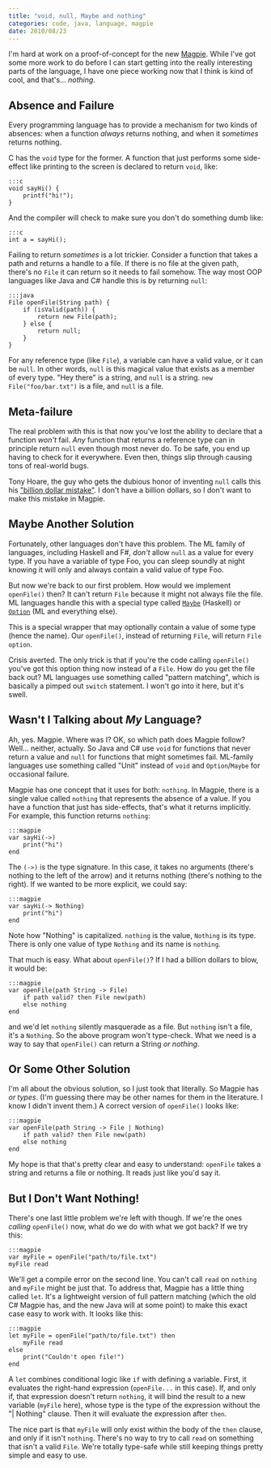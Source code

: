 ```yaml
---
title: "void, null, Maybe and nothing"
categories: code, java, language, magpie
date: 2010/08/23
---
```

I'm hard at work on a proof-of-concept for the new [Magpie](http://bitbucket.org/munificent/magpie). While I've
got some more work to do before I can start getting into the really
interesting parts of the language, I have one piece working now that I think
is kind of cool, and that's… *nothing*.

## Absence and Failure

Every programming language has to provide a mechanism for two kinds of
absences: when a function *always* returns nothing, and when it *sometimes*
returns nothing.

C has the `void` type for the former. A function that just performs some side-
effect like printing to the screen is declared to return `void`, like:

    :::c
    void sayHi() {
        printf("hi!");
    }

And the compiler will check to make sure you don't do something dumb like:

    :::c
    int a = sayHi();

Failing to return *sometimes* is a lot trickier. Consider a function that
takes a path and returns a handle to a file. If there is no file at the given
path, there's no `File` it can return so it needs to fail somehow. The way
most OOP languages like Java and C# handle this is by returning `null`:

    :::java
    File openFile(String path) {
        if (isValid(path)) {
            return new File(path);
        } else {
            return null;
        }
    }

For any reference type (like `File`), a variable can have a valid value, or it
can be `null`. In other words, `null` is this magical value that exists as a
member of every type. "Hey there" is a string, and `null` is a string. `new File("foo/bar.txt")` is a file, and `null` is a file.

## Meta-failure

The real problem with this is that now you've lost the ability to declare that
a function *won't* fail. *Any* function that returns a reference type can in
principle return `null` even though most never do. To be safe, you end up
having to check for it everywhere. Even then, things slip through causing tons
of real-world bugs.

Tony Hoare, the guy who gets the dubious honor of inventing `null` calls this
his ["billion dollar mistake"](http://lambda-the-ultimate.org/node/3186). I don't have a billion dollars, so I don't
want to make this mistake in Magpie.

## Maybe Another Solution

Fortunately, other languages don't have this problem. The ML family of
languages, including Haskell and F#, *don't* allow `null` as a value for every
type. If you have a variable of type Foo, you can sleep soundly at night
knowing it will only and always contain a valid value of type Foo.

But now we're back to our first problem. How would we implement `openFile()`
then? It can't return `File` because it might not always file the file. ML
languages handle this with a special type called [`Maybe`](http://www.haskell.org/onlinereport/maybe.html) (Haskell) or
[`Option`](http://www.standardml.org/Basis/option.html) (ML and everything else).

This is a special wrapper that may optionally contain a value of some type
(hence the name). Our `openFile()`, instead of returning `File`, will return
`File option`.

Crisis averted. The only trick is that if you're the code calling `openFile()`
you've got this option thing now instead of a `File`. How do you get the file
back out? ML languages use something called "pattern matching", which is
basically a pimped out `switch` statement. I won't go into it here, but it's
swell.

## Wasn't I Talking about *My* Language?

Ah, yes. Magpie. Where was I? OK, so which path does Magpie follow? Well…
neither, actually. So Java and C# use `void` for functions that never return a
value and `null` for functions that might sometimes fail. ML-family languages
use something called "Unit" instead of `void` and `Option`/`Maybe` for
occasional failure.

Magpie has one concept that it uses for both: `nothing`. In Magpie, there is a
single value called `nothing` that represents the absence of a value. If you
have a function that just has side-effects, that's what it returns implicitly.
For example, this function returns `nothing`:

    :::magpie
    var sayHi(->)
        print("hi")
    end

The `(->)` is the type signature. In this case, it takes no arguments (there's
nothing to the left of the arrow) and it returns nothing (there's nothing to
the right). If we wanted to be more explicit, we could say:

    :::magpie
    var sayHi(-> Nothing)
        print("hi")
    end

Note how "Nothing" is capitalized. `nothing` is the value, `Nothing` is its
type. There is only one value of type `Nothing` and its name is `nothing`.

That much is easy. What about `openFile()`? If I had a billion dollars to
blow, it would be:

    :::magpie
    var openFile(path String -> File)
        if path valid? then File new(path)
        else nothing
    end

and we'd let `nothing` silently masquerade as a file. But `nothing` isn't a
file, it's a `Nothing`. So the above program won't type-check. What we need is
a way to say that `openFile()` can return a String *or nothing*.

## Or Some Other Solution

I'm all about the obvious solution, so I just took that literally. So Magpie
has *or types*. (I'm guessing there may be other names for them in the
literature. I know I didn't invent them.) A correct version of `openFile()`
looks like:

    :::magpie
    var openFile(path String -> File | Nothing)
        if path valid? then File new(path)
        else nothing
    end

My hope is that that's pretty clear and easy to understand: `openFile` takes a
string and returns a file or nothing. It reads just like you'd say it.

## But I Don't Want Nothing!

There's one last little problem we're left with though. If we're the ones
*calling* `openFile()` now, what do we do with what we got back? If we try
this:

    :::magpie
    var myFile = openFile("path/to/file.txt")
    myFile read

We'll get a compile error on the second line. You can't call `read` on
`nothing` and `myFile` might be just that. To address that, Magpie has a
little thing called `let`. It's a lightweight version of full pattern matching
(which the old C# Magpie has, and the new Java will at some point) to make
this exact case easy to work with. It looks like this:

    :::magpie
    let myFile = openFile("path/to/file.txt") then
        myFile read
    else
        print("Couldn't open file!")
    end

A `let` combines conditional logic like `if` with defining a variable. First,
it evaluates the right-hand expression (`openFile...` in this case). If, and
only if, that expression doesn't return `nothing`, it will bind the result to
a new variable (`myFile` here), whose type is the type of the expression
without the "| Nothing" clause. Then it will evaluate the expression after
`then`.

The nice part is that `myFile` will only exist within the body of the `then`
clause, and only if it isn't `nothing`. There's no way to try to call `read`
on something that isn't a valid `File`. We're totally type-safe while still
keeping things pretty simple and easy to use.
